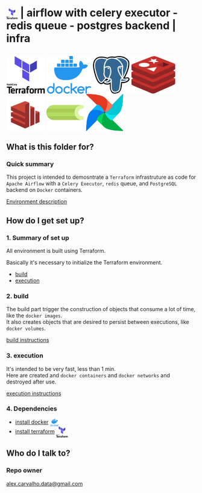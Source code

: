 # <img src="img/terraform.png" alt="HashiCorp Terraform" width="30" style="vertical-align: middle;"> | airflow with celery executor - redis queue - postgres backend | infra #


## <img src="img/terraform.png" alt="Terraform" height="100" style="vertical-align: middle;"> <img src="img/docker.png" alt="docker" height="100" style="vertical-align: middle;"> <img src="img/postgresql.png" alt="PostgreSQL" height="100" style="vertical-align: middle;">  <img src="img/redis.png" alt="redis" height="100" style="vertical-align: middle;"> <img src="img/redisinsight.png" alt="redis insight" height="100" style="vertical-align: middle;"> <img src="img/celery.png" alt="celery" height="100" style="vertical-align: middle;"> <img src="img/airflow.png" alt="Apache Airflow" height="100" style="vertical-align: middle;">


## What is this folder for? ##

### Quick summary

This project is intended to demosntrate a `Terraform` infrastruture as code for `Apache Airflow` with a `Celery Executor`, `redis` queue, and `PostgreSQL` backend on `Docker` containers. 

[Environment description](ENVIRONMENT.md)


## How do I get set up? ##

### 1. Summary of set up

All environment is built using Terraform.  

Basically it's necessary to initialize the Terraform environment.  

- [build](BUILD.md)
- [execution](EXEC.md)

### 2. build

The build part trigger the construction of objects that consume a lot of time, like the `docker images`.  
It also creates objects that are desired to persist between executions, like `docker volumes`.

[build instructions](BUILD.md)

### 3. execution

It's intended to be very fast, less than 1 min.   
Here are created and `docker containers` and `docker networks` and destroyed after use.  

[execution instructions](EXEC.md)

### 4. Dependencies

- [install docker](https://docs.docker.com/get-docker/) <img src="img/docker.png" alt="docker" height="20" style="vertical-align: middle;">
- [install terraform](https://learn.hashicorp.com/tutorials/terraform/install-cli) <img src="img/terraform.png" alt="Terraform" height="30" style="vertical-align: middle;">


## Who do I talk to? ##

### Repo owner 

alex.carvalho.data@gmail.com
